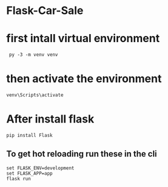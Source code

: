 # Flask-Car-Sale


# first intall virtual environment
    
     py -3 -m venv venv

 # then activate the environment

    venv\Scripts\activate

# After install flask

    pip install Flask


## To get hot reloading run these in the cli
    set FLASK_ENV=development
    set FLASK_APP=app
    flask run

